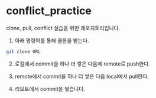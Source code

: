 # conflict_practice
clone, pull, conflict 실습을 위한 레포지토리입니다.

1. 아래 명령어를 통해 클론을 받는다.
```bash
git clone URL
```

2. 로컬에서 commit을 하나 더 쌓은 다음에 remote로 push한다.

3. remote에서 commit을 하나 더 쌓은 다음 local에서 pull한다.
4. 리모트에서 commit을 쌓습니다.

